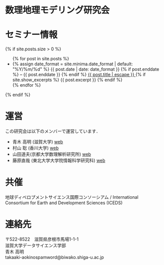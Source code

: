 # 数理地理モデリング研究会

# セミナー情報
{% if site.posts.size > 0 %}
<ul class="post-list">
  {% for post in site.posts %}
  <li>
    <div>
      {% assign date_format = site.minima.date_format | default: "%Y/%m/%d" %}
      {{ post.date | date: date_format }}
      {% if post.enddate %}
      &ndash; {{ post.enddate }}
      {% endif %}
        <a class="post-link" href="{{ post.url | relative_url }}">
          {{ post.title | escape }}
        </a>
      {% if site.show_excerpts %}
      {{ post.excerpt }}
      {% endif %}
    </div>
  </li>
  {% endfor %}
</ul>
{% endif %}


# 運営
この研究会は以下のメンバーで運営しています．
- 青木 高明 (滋賀大学) [web](https://takaakiaokiwork.github.io/)
- 村山 聡 (香川大学) [web](http://rfweb.ed.kagawa-u.ac.jp/project/wiki/muras/wiki.cgi)
- 山田道夫(京都大学数理解析研究所) [web](http://www.kurims.kyoto-u.ac.jp/~yamada/index.html)
- 藤原直哉 (東北大学大学院情報科学研究科) [web](https://www.is.tohoku.ac.jp/jp/laboratory/list_dept/c10.html)

# 共催
地球ディベロプメントサイエンス国際コンソーシアム / International Consortium for Earth and Development Sciences (ICEDS)

# 連絡先

〒522-8522　滋賀県彦根市馬場1-1-1<BR>
滋賀大学データサイエンス学部<BR>
青木 高明<BR>
<span class="glyphicon glyphicon-envelope"></span>takaaki-aoki<span class="no-spam">nospamword</span>@biwako.shiga-u.ac.jp

